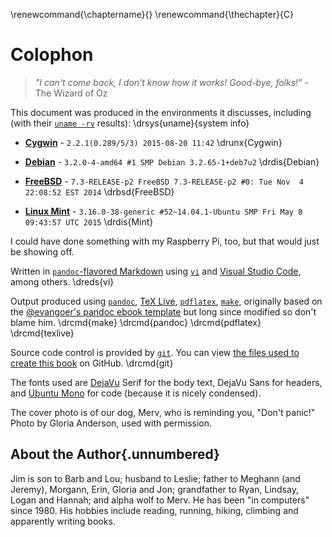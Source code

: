 
\renewcommand{\chaptername}{}
\renewcommand{\thechapter}{C}

# Colophon

> *"I can't come back, I don't know how it works! Good-bye, folks!"* - The Wizard of Oz

This document was produced in the environments it discusses, including (with their
[`uname -rv`](http://linux.die.net/man/1/uname) results):
\drsys{uname}{system info}

* [**Cygwin**](https://cygwin.com/) - `2.2.1(0.289/5/3) 2015-08-20 11:42`
\drunx{Cygwin}

* [**Debian**](http://www.debian.org/) - `3.2.0-4-amd64 #1 SMP Debian 3.2.65-1+deb7u2`
\drdis{Debian}

* [**FreeBSD**](http://www.freebsd.org/) -
`7.3-RELEASE-p2 FreeBSD 7.3-RELEASE-p2 #0: Tue Nov  4 22:08:52 EST 2014`
\drbsd{FreeBSD}

* [**Linux Mint**](http://linuxmint.com/) -
`3.16.0-38-generic #52~14.04.1-Ubuntu SMP Fri May 8 09:43:57 UTC 2015`
\drdis{Mint}

I could have done something with my Raspberry Pi, too, but that would just be showing off.

Written in [`pandoc`-flavored Markdown](http://pandoc.org/README.html#pandocs-markdown) using
[`vi`](http://linux.die.net/man/1/vi) and [Visual Studio Code](https://github.com/Microsoft/vscode),
among others.
\dreds{vi}

Output produced using [`pandoc`](http://pandoc.org/), [TeX Live](http://www.tug.org/texlive/),
[`pdflatex`](http://linux.die.net/man/1/pdflatex), [`make`](http://linux.die.net/man/1/make),
originally based on the [\@evangoer's pandoc ebook
template](https://github.com/evangoer/pandoc-ebook-template) but long since modified so don't blame
him.
\drcmd{make}
\drcmd{pandoc}
\drcmd{pdflatex}
\drcmd{texlive}

Source code control is provided by [`git`](http://linux.die.net/man/1/git). You can view [the files
used to create this book](https://github.com/dullroar/ten-steps-to-linux-survival) on GitHub.
\drcmd{git}

The fonts used are [DejaVu](https://en.wikipedia.org/wiki/DejaVu_fonts) Serif for the body text,
DejaVu Sans for headers, and [Ubuntu Mono](https://en.wikipedia.org/wiki/Ubuntu_%28typeface%29) for
code (because it is nicely condensed).

The cover photo is of our dog, Merv, who is reminding you, "Don't panic!" Photo by Gloria Anderson,
used with permission.

## About the Author{.unnumbered}

Jim is son to Barb and Lou; husband to Leslie; father to Meghann (and Jeremy), Morgann, Erin,
Gloria and Jon; grandfather to Ryan, Lindsay, Logan and Hannah; and alpha wolf to Merv. He has been
"in computers" since 1980. His hobbies include reading, running, hiking, climbing and apparently
writing books.